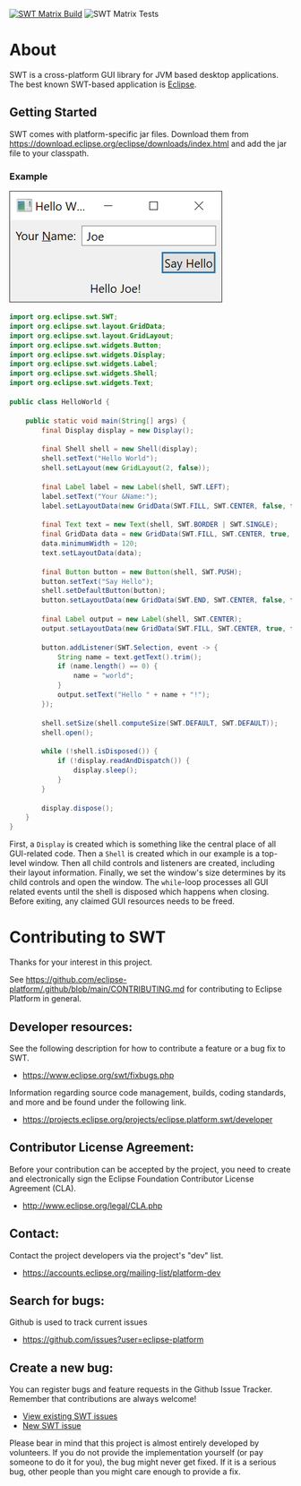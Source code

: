 [![SWT Matrix Build](https://github.com/eclipse-platform/eclipse.platform.swt/actions/workflows/maven.yml/badge.svg)](https://github.com/eclipse-platform/eclipse.platform.swt/actions/workflows/maven.yml) ![SWT Matrix Tests](https://gist.githubusercontent.com/eclipse-releng-bot/78d110a601baa4ef777ccb472f584038/raw/71510599eb84e852f3e135aa7a3ddf33854ca716/badge.svg)

# About

SWT is a cross-platform GUI library for JVM based desktop applications.
The best known SWT-based application is [Eclipse](https://www.eclipse.org).

## Getting Started

SWT comes with platform-specific jar files.
Download them from https://download.eclipse.org/eclipse/downloads/index.html and add the jar file to your classpath.

### Example
![Example](example.png)
```java
import org.eclipse.swt.SWT;
import org.eclipse.swt.layout.GridData;
import org.eclipse.swt.layout.GridLayout;
import org.eclipse.swt.widgets.Button;
import org.eclipse.swt.widgets.Display;
import org.eclipse.swt.widgets.Label;
import org.eclipse.swt.widgets.Shell;
import org.eclipse.swt.widgets.Text;

public class HelloWorld {

	public static void main(String[] args) {
		final Display display = new Display();

		final Shell shell = new Shell(display);
		shell.setText("Hello World");
		shell.setLayout(new GridLayout(2, false));

		final Label label = new Label(shell, SWT.LEFT);
		label.setText("Your &Name:");
		label.setLayoutData(new GridData(SWT.FILL, SWT.CENTER, false, false));

		final Text text = new Text(shell, SWT.BORDER | SWT.SINGLE);
		final GridData data = new GridData(SWT.FILL, SWT.CENTER, true, false);
		data.minimumWidth = 120;
		text.setLayoutData(data);

		final Button button = new Button(shell, SWT.PUSH);
		button.setText("Say Hello");
		shell.setDefaultButton(button);
		button.setLayoutData(new GridData(SWT.END, SWT.CENTER, false, false, 2, 1));

		final Label output = new Label(shell, SWT.CENTER);
		output.setLayoutData(new GridData(SWT.FILL, SWT.CENTER, true, false, 2, 1));

		button.addListener(SWT.Selection, event -> {
			String name = text.getText().trim();
			if (name.length() == 0) {
				name = "world";
			}
			output.setText("Hello " + name + "!");
		});

		shell.setSize(shell.computeSize(SWT.DEFAULT, SWT.DEFAULT));
		shell.open();

		while (!shell.isDisposed()) {
			if (!display.readAndDispatch()) {
				display.sleep();
			}
		}

		display.dispose();
	}
}
```
First, a `Display` is created which is something like the central place of all GUI-related code.
Then a `Shell` is created which in our example is a top-level window.
Then all child controls and listeners are created, including their layout information.
Finally, we set the window's size determines by its child controls and open the window.
The `while`-loop processes all GUI related events until the shell is disposed which happens when closing.
Before exiting, any claimed GUI resources needs to be freed.

Contributing to SWT
===================

Thanks for your interest in this project.

See https://github.com/eclipse-platform/.github/blob/main/CONTRIBUTING.md for contributing to Eclipse Platform in general.

Developer resources:
--------------------

See the following description for how to contribute a feature or a bug fix to SWT.

- <https://www.eclipse.org/swt/fixbugs.php>

Information regarding source code management, builds, coding standards, and more and be found under the following link.

- <https://projects.eclipse.org/projects/eclipse.platform.swt/developer>

Contributor License Agreement:
------------------------------

Before your contribution can be accepted by the project, you need to create and electronically sign the Eclipse Foundation Contributor License Agreement (CLA).

- <http://www.eclipse.org/legal/CLA.php>

Contact:
--------

Contact the project developers via the project's "dev" list.

- <https://accounts.eclipse.org/mailing-list/platform-dev>

Search for bugs:
----------------

Github is used to track current issues

- <https://github.com/issues?user=eclipse-platform>

Create a new bug:
-----------------

You can register bugs and feature requests in the Github Issue Tracker. Remember that contributions are always welcome!
- [View existing SWT issues](https://github.com/eclipse-platform/eclipse.platform.swt/issues)
- [New SWT issue](https://github.com/eclipse-platform/eclipse.platform.swt/issues/new)

Please bear in mind that this project is almost entirely developed by volunteers. If you do not provide the implementation yourself (or pay someone to do it for you), the bug might never get fixed. If it is a serious bug, other people than you might care enough to provide a fix.
